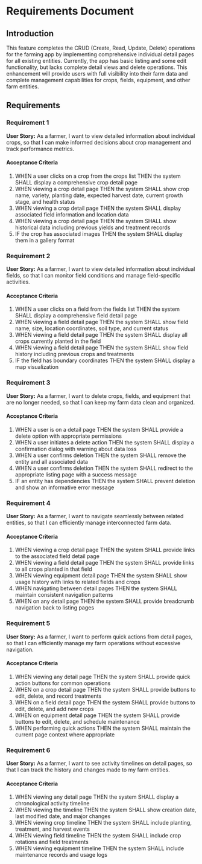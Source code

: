 # Requirements Document

## Introduction

This feature completes the CRUD (Create, Read, Update, Delete) operations for the farming app by implementing comprehensive individual detail pages for all existing entities. Currently, the app has basic listing and some edit functionality, but lacks complete detail views and delete operations. This enhancement will provide users with full visibility into their farm data and complete management capabilities for crops, fields, equipment, and other farm entities.

## Requirements

### Requirement 1

**User Story:** As a farmer, I want to view detailed information about individual crops, so that I can make informed decisions about crop management and track performance metrics.

#### Acceptance Criteria

1. WHEN a user clicks on a crop from the crops list THEN the system SHALL display a comprehensive crop detail page
2. WHEN viewing a crop detail page THEN the system SHALL show crop name, variety, planting date, expected harvest date, current growth stage, and health status
3. WHEN viewing a crop detail page THEN the system SHALL display associated field information and location data
4. WHEN viewing a crop detail page THEN the system SHALL show historical data including previous yields and treatment records
5. IF the crop has associated images THEN the system SHALL display them in a gallery format

### Requirement 2

**User Story:** As a farmer, I want to view detailed information about individual fields, so that I can monitor field conditions and manage field-specific activities.

#### Acceptance Criteria

1. WHEN a user clicks on a field from the fields list THEN the system SHALL display a comprehensive field detail page
2. WHEN viewing a field detail page THEN the system SHALL show field name, size, location coordinates, soil type, and current status
3. WHEN viewing a field detail page THEN the system SHALL display all crops currently planted in the field
4. WHEN viewing a field detail page THEN the system SHALL show field history including previous crops and treatments
5. IF the field has boundary coordinates THEN the system SHALL display a map visualization

### Requirement 3

**User Story:** As a farmer, I want to delete crops, fields, and equipment that are no longer needed, so that I can keep my farm data clean and organized.

#### Acceptance Criteria

1. WHEN a user is on a detail page THEN the system SHALL provide a delete option with appropriate permissions
2. WHEN a user initiates a delete action THEN the system SHALL display a confirmation dialog with warning about data loss
3. WHEN a user confirms deletion THEN the system SHALL remove the entity and all associated data
4. WHEN a user confirms deletion THEN the system SHALL redirect to the appropriate listing page with a success message
5. IF an entity has dependencies THEN the system SHALL prevent deletion and show an informative error message

### Requirement 4

**User Story:** As a farmer, I want to navigate seamlessly between related entities, so that I can efficiently manage interconnected farm data.

#### Acceptance Criteria

1. WHEN viewing a crop detail page THEN the system SHALL provide links to the associated field detail page
2. WHEN viewing a field detail page THEN the system SHALL provide links to all crops planted in that field
3. WHEN viewing equipment detail page THEN the system SHALL show usage history with links to related fields and crops
4. WHEN navigating between detail pages THEN the system SHALL maintain consistent navigation patterns
5. WHEN on any detail page THEN the system SHALL provide breadcrumb navigation back to listing pages

### Requirement 5

**User Story:** As a farmer, I want to perform quick actions from detail pages, so that I can efficiently manage my farm operations without excessive navigation.

#### Acceptance Criteria

1. WHEN viewing any detail page THEN the system SHALL provide quick action buttons for common operations
2. WHEN on a crop detail page THEN the system SHALL provide buttons to edit, delete, and record treatments
3. WHEN on a field detail page THEN the system SHALL provide buttons to edit, delete, and add new crops
4. WHEN on equipment detail page THEN the system SHALL provide buttons to edit, delete, and schedule maintenance
5. WHEN performing quick actions THEN the system SHALL maintain the current page context where appropriate

### Requirement 6

**User Story:** As a farmer, I want to see activity timelines on detail pages, so that I can track the history and changes made to my farm entities.

#### Acceptance Criteria

1. WHEN viewing any detail page THEN the system SHALL display a chronological activity timeline
2. WHEN viewing the timeline THEN the system SHALL show creation date, last modified date, and major changes
3. WHEN viewing crop timeline THEN the system SHALL include planting, treatment, and harvest events
4. WHEN viewing field timeline THEN the system SHALL include crop rotations and field treatments
5. WHEN viewing equipment timeline THEN the system SHALL include maintenance records and usage logs